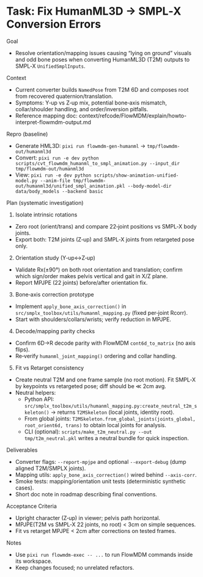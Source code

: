 # Task: Fix HumanML3D → SMPL‑X Conversion Errors

Goal
- Resolve orientation/mapping issues causing “lying on ground” visuals and odd bone poses when converting HumanML3D (T2M) outputs to SMPL‑X `UnifiedSmplInputs`.

Context
- Current converter builds `NamedPose` from T2M 6D and composes root from recovered quaternion/translation.
- Symptoms: Y‑up vs Z‑up mix, potential bone‑axis mismatch, collar/shoulder handling, and order/inversion pitfalls.
- Reference mapping doc: context/refcode/FlowMDM/explain/howto-interpret-flowmdm-output.md

Repro (baseline)
- Generate HML3D: `pixi run flowmdm-gen-humanml` → `tmp/flowmdm-out/humanml3d`
- Convert: `pixi run -e dev python scripts/cvt_flowmdm_humanml_to_smpl_animation.py --input_dir tmp/flowmdm-out/humanml3d`
- View: `pixi run -e dev python scripts/show-animation-unified-model.py --anim-file tmp/flowmdm-out/humanml3d/unified_smpl_animation.pkl --body-model-dir data/body_models --backend basic`

Plan (systematic investigation)
1) Isolate intrinsic rotations
- Zero root (orient/trans) and compare 22‑joint positions vs SMPL‑X body joints.
- Export both: T2M joints (Z‑up) and SMPL‑X joints from retargeted pose only.

2) Orientation study (Y‑up↔Z‑up)
- Validate Rx(±90°) on both root orientation and translation; confirm which sign/order makes pelvis vertical and gait in X/Z plane.
- Report MPJPE (22 joints) before/after orientation fix.

3) Bone‑axis correction prototype
- Implement `apply_bone_axis_correction()` in `src/smplx_toolbox/utils/humanml_mapping.py` (fixed per‑joint Rcorr).
- Start with shoulders/collars/wrists; verify reduction in MPJPE.

4) Decode/mapping parity checks
- Confirm 6D→R decode parity with FlowMDM `cont6d_to_matrix` (no axis flips).
- Re‑verify `humanml_joint_mapping()` ordering and collar handling.

5) Fit vs Retarget consistency
- Create neutral T2M and one frame sample (no root motion). Fit SMPL‑X by keypoints vs retargeted pose; diff should be ≪ 2cm avg.
- Neutral helpers:
  - Python API: `src/smplx_toolbox/utils/humanml_mapping.py:create_neutral_t2m_skeleton()` → returns `T2MSkeleton` (local joints, identity root).
  - From global joints: `T2MSkeleton.from_global_joints(joints_global, root_orient6d, trans)` to obtain local joints for analysis.
  - CLI (optional): `scripts/make_t2m_neutral.py --out tmp/t2m_neutral.pkl` writes a neutral bundle for quick inspection.

Deliverables
- Converter flags: `--report-mpjpe` and optional `--export-debug` (dump aligned T2M/SMPLX joints).
- Mapping utils: `apply_bone_axis_correction()` wired behind `--axis-corr`.
- Smoke tests: mapping/orientation unit tests (deterministic synthetic cases).
- Short doc note in roadmap describing final conventions.

Acceptance Criteria
- Upright character (Z‑up) in viewer; pelvis path horizontal.
- MPJPE(T2M vs SMPL‑X 22 joints, no root) < 3cm on simple sequences.
- Fit vs retarget MPJPE < 2cm after corrections on tested frames.

Notes
- Use `pixi run flowmdm-exec -- ...` to run FlowMDM commands inside its workspace.
- Keep changes focused; no unrelated refactors.
